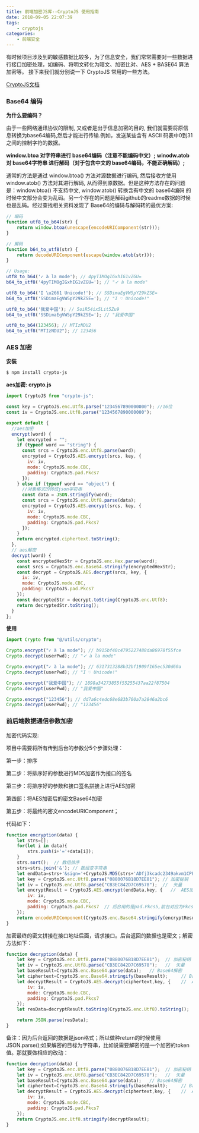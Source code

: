 ```yaml
---
title: 前端加密JS库--CryptoJS 使用指南
date: 2018-09-05 22:07:39
tags:
    - cryptojs
categories:
    - 前端安全
---
```


有时候项目涉及到的敏感数据比较多，为了信息安全，我们常常需要对一些数据进行接口加密处理，如编码、将明文转化为暗文、加密比对、AES + BASE64 算法加密等。
接下来我们就分别说一下 CryptoJS 常用的一些方法。

[CryptoJS文档](https://github.com/brix/crypto-js)

### Base64 编码

**为什么要编码？**

由于一些网络通讯协议的限制, 又或者是出于信息加密的目的, 我们就需要将原信息转换为base64编码,然后才能进行传输.例如，发送某些含有 ASCII 码表中0到31之间的控制字符的数据。

**window.btoa 对字符串进行 base64编码（注意不能编码中文）;**
**winodw.atob 对 base64字符串 进行解码（对于包含中文的 base64编码，不能正确解码）;**

通常的方法是通过 window.btoa() 方法对源数据进行编码, 然后接收方使用 window.atob() 方法对其进行解码, 从而得到原数据。但是这种方法存在的问题是：window.btoa() 不支持中文, window.atob() 转换含有中文的 base64编码 的时候中文部分会变为乱码。另一个存在的问题是解码github的readme数据的时候也是乱码。经过查找相关资料发现了 Base64的编码与解码转的最优方案:

``` js
// 编码
function utf8_to_b64(str) {
    return window.btoa(unescape(encodeURIComponent(str)));
}

// 解码
function b64_to_utf8(str) {
    return decodeURIComponent(escape(window.atob(str)));
}

// Usage:
utf8_to_b64('✓ à la mode'); // 4pyTIMOgIGxhIG1vZGU=
b64_to_utf8('4pyTIMOgIGxhIG1vZGU='); // "✓ à la mode"

utf8_to_b64('I \u2661 Unicode!'); // SSDimaEgVW5pY29kZSE=
b64_to_utf8('SSDimaEgVW5pY29kZSE='); // "I ♡ Unicode!"

utf8_to_b64('我爱中国'); // 5oiR54ix5Lit5Zu9
b64_to_utf8('SSDimaEgVW5pY29kZSE='); // "我爱中国"

utf8_to_b64(123456); // MTIzNDU2
b64_to_utf8("MTIzNDU2"); // 123456
```

### AES 加密

**安装**

``` bash
$ npm install crypto-js
```

**aes加密: crypto.js**
```js
import CryptoJS from "crypto-js";

const key = CryptoJS.enc.Utf8.parse("1234567890000000"); //16位
const iv = CryptoJS.enc.Utf8.parse("1234567890000000");

export default {
  //aes加密
  encrypt(word) {
    let encrypted = "";
    if (typeof word == "string") {
      const srcs = CryptoJS.enc.Utf8.parse(word);
      encrypted = CryptoJS.AES.encrypt(srcs, key, {
        iv: iv,
        mode: CryptoJS.mode.CBC,
        padding: CryptoJS.pad.Pkcs7
      });
    } else if (typeof word == "object") {
      //对象格式的转成json字符串
      const data = JSON.stringify(word);
      const srcs = CryptoJS.enc.Utf8.parse(data);
      encrypted = CryptoJS.AES.encrypt(srcs, key, {
        iv: iv,
        mode: CryptoJS.mode.CBC,
        padding: CryptoJS.pad.Pkcs7
      });
    }
    return encrypted.ciphertext.toString();
  },
  // aes解密
  decrypt(word) {
    const encryptedHexStr = CryptoJS.enc.Hex.parse(word);
    const srcs = CryptoJS.enc.Base64.stringify(encryptedHexStr);
    const decrypt = CryptoJS.AES.decrypt(srcs, key, {
      iv: iv,
      mode: CryptoJS.mode.CBC,
      padding: CryptoJS.pad.Pkcs7
    });
    const decryptedStr = decrypt.toString(CryptoJS.enc.Utf8);
    return decryptedStr.toString();
  }
};
```
**使用**
```js
import Crypto from "@/utils/crypto";

Crypto.encrypt("✓ à la mode"); // b915bf40c4795227488da86978f55fce
Crypto.decrypt(userPwd); // "✓ à la mode"

Crypto.encrypt("✓ à la mode"); // 6317313288b32bf1909f165ec530d60a
Crypto.decrypt(userPwd); // "I ♡ Unicode!"

Crypto.encrypt("我爱中国"); // 1898a34273855f55255437aa22f87504
Crypto.decrypt(userPwd); // "我爱中国"

Crypto.encrypt("123456"); // dd7a6c4edc68e683b700a7a2846a2bc6
Crypto.decrypt(userPwd); // "123456"
```

### 前后端数据通信参数加密

加密代码实现:

项目中需要将所有传到后台的参数分5个步骤处理：

第一步：排序

第二步：将排序好的参数进行MD5加密作为接口的签名

第三步：将排序好的参数和接口签名拼接上进行AES加密

第四部：将AES加密后的密文Base64加密

第五步：将最终的密文encodeURIComponent；

代码如下：

```js
function encryption(data) {
    let strs=[];
    for(let i in data){
        strs.push(i+'='+data[i]);
    }
    strs.sort();  // 数组排序
    strs=strs.join('&'); // 数组变字符串
    let endData=strs+'&sign='+CryptoJS.MD5(strs+'ADfj3kcadc2349akvm1CPFFCD84f').toString(); // MD5加密
    let key = CryptoJS.enc.Utf8.parse("0880076B18D7EE81"); // 加密秘钥
    let iv = CryptoJS.enc.Utf8.parse("CB3EC842D7C69578");  //  矢量
    let encryptResult = CryptoJS.AES.encrypt(endData,key, {   //  AES加密
        iv: iv,
        mode: CryptoJS.mode.CBC,
        padding: CryptoJS.pad.Pkcs7  // 后台用的是pad.Pkcs5,前台对应为Pkcs7
    });
    return encodeURIComponent(CryptoJS.enc.Base64.stringify(encryptResult.ciphertext));  // Base64加密encode;
}
```

加密最终的密文拼接在接口地址后面，请求接口。后台返回的数据也是密文；解密方法如下：

```js
function decryption(data) {
    let key = CryptoJS.enc.Utf8.parse("0880076B18D7EE81");  // 加密秘钥
    let iv = CryptoJS.enc.Utf8.parse("CB3EC842D7C69578");   //  矢量
    let baseResult=CryptoJS.enc.Base64.parse(data);   // Base64解密
    let ciphertext=CryptoJS.enc.Base64.stringify(baseResult);     // Base64解密
    let decryptResult = CryptoJS.AES.decrypt(ciphertext,key, {    //  AES解密
        iv: iv,
        mode: CryptoJS.mode.CBC,
        padding: CryptoJS.pad.Pkcs7
    });
    let resData=decryptResult.toString(CryptoJS.enc.Utf8).toString();

    return JSON.parse(resData);
}
```
备注：因为后台返回的数据是json格式；所以做种return的时候使用JSON.parse();如果解密的目标为字符串，比如说需要解密的是一个加密的token值。那就要做相应的改动：
```js
function decryption(data) {
    let key = CryptoJS.enc.Utf8.parse("0880076B18D7EE81");  // 加密秘钥
    let iv = CryptoJS.enc.Utf8.parse("CB3EC842D7C69578");   //  矢量
    let baseResult=CryptoJS.enc.Base64.parse(data);   // Base64解密
    let ciphertext=CryptoJS.enc.Base64.stringify(baseResult);     // Base64解密
    let decryptResult = CryptoJS.AES.decrypt(ciphertext,key, {    //  AES解密
        iv: iv,
        mode: CryptoJS.mode.CBC,
        padding: CryptoJS.pad.Pkcs7
    });
    return CryptoJS.enc.Utf8.stringify(decryptResult);
}
```
